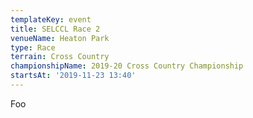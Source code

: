 ```yaml
---
templateKey: event
title: SELCCL Race 2
venueName: Heaton Park
type: Race
terrain: Cross Country
championshipName: 2019-20 Cross Country Championship
startsAt: '2019-11-23 13:40'
---
```

Foo
